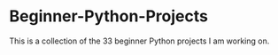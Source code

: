 # Beginner-Python-Projects
This is a collection of the 33 beginner Python projects I am working on.
